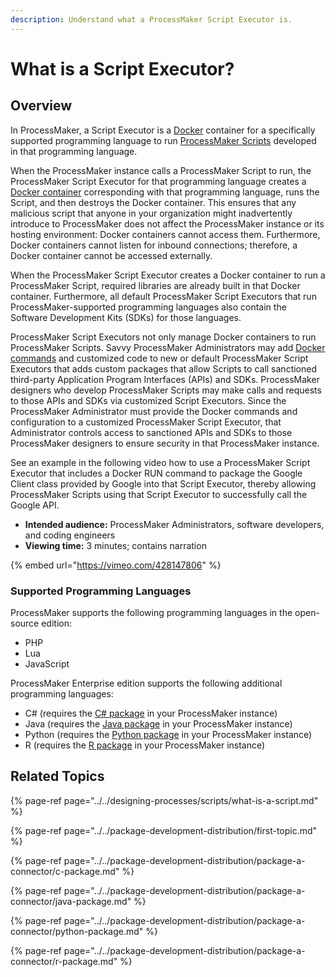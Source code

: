 ```yaml
---
description: Understand what a ProcessMaker Script Executor is.
---
```


# What is a Script Executor?

## Overview

In ProcessMaker, a Script Executor is a [Docker](https://www.docker.com/) container for a specifically supported programming language to run [ProcessMaker Scripts](../../designing-processes/scripts/what-is-a-script.md) developed in that programming language.

When the ProcessMaker instance calls a ProcessMaker Script to run, the ProcessMaker Script Executor for that programming language creates a [Docker container](https://www.docker.com/resources/what-container) corresponding with that programming language, runs the Script, and then destroys the Docker container. This ensures that any malicious script that anyone in your organization might inadvertently introduce to ProcessMaker does not affect the ProcessMaker instance or its hosting environment: Docker containers cannot access them. Furthermore, Docker containers cannot listen for inbound connections; therefore, a Docker container cannot be accessed externally.

When the ProcessMaker Script Executor creates a Docker container to run a ProcessMaker Script, required libraries are already built in that Docker container. Furthermore, all default ProcessMaker Script Executors that run ProcessMaker-supported programming languages also contain the Software Development Kits \(SDKs\) for those languages.

ProcessMaker Script Executors not only manage Docker containers to run ProcessMaker Scripts. Savvy ProcessMaker Administrators may add [Docker commands](https://docs.docker.com/engine/reference/commandline/docker/) and customized code to new or default ProcessMaker Script Executors that adds custom packages that allow Scripts to call sanctioned third-party Application Program Interfaces \(APIs\) and SDKs. ProcessMaker designers who develop ProcessMaker Scripts may make calls and requests to those APIs and SDKs via customized Script Executors. Since the ProcessMaker Administrator must provide the Docker commands and configuration to a customized ProcessMaker Script Executor, that Administrator controls access to sanctioned APIs and SDKs to those ProcessMaker designers to ensure security in that ProcessMaker instance.

See an example in the following video how to use a ProcessMaker Script Executor that includes a Docker RUN command to package the Google Client class provided by Google into that Script Executor, thereby allowing ProcessMaker Scripts using that Script Executor to successfully call the Google API.

* **Intended audience:** ProcessMaker Administrators, software developers, and coding engineers
* **Viewing time:** 3 minutes; contains narration

{% embed url="https://vimeo.com/428147806" %}

### Supported Programming Languages

ProcessMaker supports the following programming languages in the open-source edition:

* PHP
* Lua
* JavaScript

ProcessMaker Enterprise edition supports the following additional programming languages:

* C\# \(requires the [C\# package](../../package-development-distribution/package-a-connector/c-package.md) in your ProcessMaker instance\)
* Java \(requires the [Java package](../../package-development-distribution/package-a-connector/java-package.md) in your ProcessMaker instance\)
* Python \(requires the [Python package](../../package-development-distribution/package-a-connector/python-package.md) in your ProcessMaker instance\)
* R \(requires the [R package](../../package-development-distribution/package-a-connector/r-package.md) in your ProcessMaker instance\)

## Related Topics

{% page-ref page="../../designing-processes/scripts/what-is-a-script.md" %}

{% page-ref page="../../package-development-distribution/first-topic.md" %}

{% page-ref page="../../package-development-distribution/package-a-connector/c-package.md" %}

{% page-ref page="../../package-development-distribution/package-a-connector/java-package.md" %}

{% page-ref page="../../package-development-distribution/package-a-connector/python-package.md" %}

{% page-ref page="../../package-development-distribution/package-a-connector/r-package.md" %}

